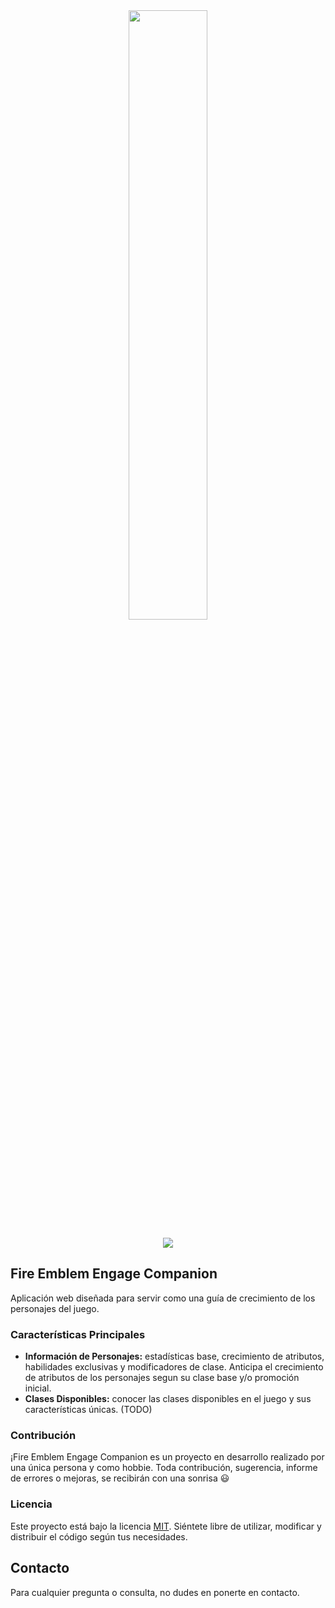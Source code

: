 <div align="center">
  <img src="https://upload.wikimedia.org/wikipedia/commons/9/91/Fire_Emblem_Engage_Logo.png" width="50%" />
  
  [![](https://img.shields.io/badge/App_preview-Netlify-cyan)](https://engagecompanion.netlify.app)
</div>

## Fire Emblem Engage Companion
Aplicación web diseñada para servir como una guía de crecimiento de los personajes del juego.

### Características Principales
- **Información de Personajes:** estadísticas base, crecimiento de atributos, habilidades exclusivas y modificadores de clase. Anticipa el crecimiento de atributos de los personajes segun su clase base y/o promoción inicial.
- **Clases Disponibles:** conocer las clases disponibles en el juego y sus características únicas. (TODO)

### Contribución
¡Fire Emblem Engage Companion es un proyecto en desarrollo realizado por una única persona y como hobbie. Toda contribución, sugerencia, informe de errores o mejoras, se recibirán con una sonrisa 😃

### Licencia
Este proyecto está bajo la licencia [MIT](https://opensource.org/licenses/MIT). Siéntete libre de utilizar, modificar y distribuir el código según tus necesidades.

## Contacto
Para cualquier pregunta o consulta, no dudes en ponerte en contacto.
